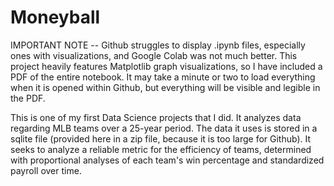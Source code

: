 # Moneyball
IMPORTANT NOTE -- Github struggles to display .ipynb files, especially ones with visualizations, and Google Colab was not much better. This project heavily features Matplotlib graph visualizations, so I have included a PDF of the entire notebook. It may take a minute or two to load everything when it is opened within Github, but everything will be visible and legible in the PDF.

This is one of my first Data Science projects that I did. It analyzes data regarding MLB teams over a 25-year period. The data it uses is stored in a sqlite file (provided here in a zip file, because it is too large for Github). It seeks to analyze a reliable metric for the efficiency of teams, determined with proportional analyses of each team's win percentage and standardized payroll over time.
